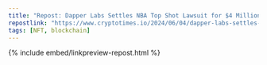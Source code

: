 ```yaml
---
title: "Repost: Dapper Labs Settles NBA Top Shot Lawsuit for $4 Million"
repostlink: "https://www.cryptotimes.io/2024/06/04/dapper-labs-settles-nba-top-shot-lawsuit-for-4-million/"
tags: [NFT, blockchain]
---
```


{% include embed/linkpreview-repost.html %}
